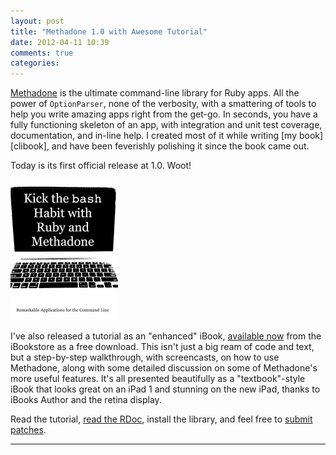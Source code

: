 ```yaml
---
layout: post
title: "Methadone 1.0 with Awesome Tutorial"
date: 2012-04-11 10:39
comments: true
categories: 
---
```


[Methadone][methadone] is the ultimate command-line library for Ruby apps.  All the power of `OptionParser`, none of the verbosity, with a smattering of tools to help you write amazing apps right from the get-go.  In seconds, you have a fully functioning skeleton of an app, with integration and unit test coverage, documentation, and in-line help.  I created most of it while writing [my book][clibook], and have been feverishly polishing it since the book came out.

Today is its first official release at 1.0.  Woot!

!['Cover for the Methadone Tutorial iBook'](/images/methadone_tutorial.jpg)

I've also released a tutorial as an "enhanced" iBook, [available now][ibook] from the iBookstore as a free download.  This isn't just a big ream of code and text, but a step-by-step walkthrough, with screencasts, on how to use Methadone, along with some detailed discussion on some of Methadone's more useful features.  It's all presented beautifully as a "textbook"-style iBook that looks great on an iPad 1 and stunning on the new iPad, thanks to iBooks Author and the retina display.

Read the tutorial, [read the RDoc][rdoc], install the library, and feel free to [submit patches][issues].

---

[methadone]: http://www.github.com/davetron5000/methadone
[ibook]: http://itunes.apple.com/us/book/kick-bash-habit-ruby-methadone/id515825242?ls=1
[rdoc]: http://rdoc.info/github/davetron5000/methadone/master/frames
[issues]: http://www.github.com/davetron5000/methadone/issues
